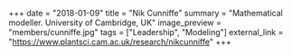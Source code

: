 +++
date = "2018-01-09"
title = "Nik Cunniffe"
summary = "Mathematical modeller. University of Cambridge, UK"
image_preview = "members/cunniffe.jpg"
tags = ["Leadership", "Modeling"]
external_link = "https://www.plantsci.cam.ac.uk/research/nikcunniffe"
+++
